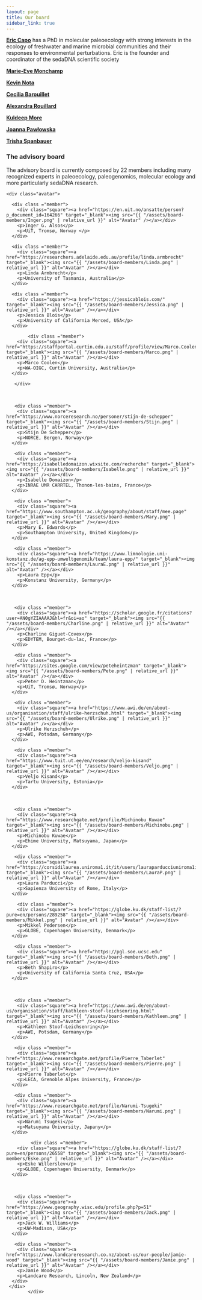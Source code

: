 ```yaml
---
layout: page
title: Our board
sidebar_link: true
---
```


<div class="section Eric">
<p> <a href="https://ercapo.wixsite.com/sedadna-society/ericcapo" target="_blank"><b>Eric Capo</b></a> has a PhD in molecular paleoecology with  strong interests in the ecology of freshwater and marine microbial communities and their responses to environmental perturbations. Eric is the founder and coordinator of the sedaDNA scientific society</p>  
</div>

<div class="section Marie-Eve">
<p>  <a href="https://marie-evemonchamp.weebly.com/" target="_blank"><b>Marie-Eve Monchamp</b></a> </p>        
</div>

<div class="section Kevin">
<p>  <a href="https://www.researchgate.net/profile/Kevin_Nota2" target="_blank"><b>Kevin Nota</b></a> </p>        
</div>

<div class="section Cecilia">
<p>  <a href="https://www.researchgate.net/profile/Cecilia-Barouillet" target="_blank"><b>Cecilia Barouillet</b></a> </p>        
</div>

<div class="section Alex">
<p>  <a href="https://globe.ku.dk/staff-list/?pure=en/persons/549109" target="_blank"><b>Alexandra Rouillard</b></a> </p>        
</div>

<div class="section Kuldeep">
<p>  <a href="https://www.researchgate.net/profile/Kuldeep_More2" target="_blank"><b>Kuldeep More</b></a> </p>        
</div>

<div class="section Joanna">
<p>  <a href="http://www.iopan.gda.pl/projects/Dwarf/participants-7.html" target="_blank"><b>Joanna Pawłowska</b></a> </p>        
</div>

<div class="section Trisha">
<p>  <a href="https://www.trishaspanbauer.com/" target="_blank"><b>Trisha Spanbauer</b></a> </p>        
</div>


<div class="section advisory board">
      <h3 class="section-title underline">The advisory board</h3>  
  <p>The advisory board is currently composed by 22 members including many recognized experts in paleoecology, paleogenomics, molecular ecology and more particularly sedaDNA research.</p>
  </div>

<div class="section">

    <div class="avatar">

      <div class ="member">
        <div class="square"><a href="https://en.uit.no/ansatte/person?p_document_id=164266" target="_blank"><img src="{{ "/assets/board-members/Inger.png" | relative_url }}" alt="Avatar" /></a></div>
        <p>Inger G. Alsos</p>
        <p>UiT, Tromsø, Norway </p>
      </div>
      
      <div class ="member">
        <div class="square"><a href="https://researchers.adelaide.edu.au/profile/linda.armbrecht" target="_blank"><img src="{{ "/assets/board-members/Linda.png" | relative_url }}" alt="Avatar" /></a></div>
        <p>Linda Armbrecht</p>
        <p>University of Tasmania, Australia</p>
      </div>
 
      <div class ="member">
        <div class="square"><a href="https://jessicablois.com/" target="_blank"><img src="{{ "/assets/board-members/Jessica.png" | relative_url }}" alt="Avatar" /></a></div>
        <p>Jessica Blois</p>
        <p>University of California Merced, USA</p>
      </div>

            <div class ="member">
        <div class="square"><a href="https://staffportal.curtin.edu.au/staff/profile/view/Marco.Coolen/" target="_blank"><img src="{{ "/assets/board-members/Marco.png" | relative_url }}" alt="Avatar" /></a></div>
        <p>Marco Coolen</p>
        <p>WA-OIGC, Curtin University, Australia</p>
      </div>

       </div>

 <div class="section">
     <br> 
 </div>
  
 <div class="section">
    <div class="avatar">
      
       <div class ="member">
        <div class="square"><a href="https://www.norceresearch.no/personer/stijn-de-schepper" target="_blank"><img src="{{ "/assets/board-members/Stijn.png" | relative_url }}" alt="Avatar" /></a></div>
        <p>Stijn De Schepper</p>
        <p>NORCE, Bergen, Norway</p>
      </div>
      
       <div class ="member">
        <div class="square"><a href="https://isabelledomaizon.wixsite.com/recherche" target="_blank"><img src="{{ "/assets/board-members/Isabelle.png" | relative_url }}" alt="Avatar" /></a></div>
        <p>Isabelle Domaizon</p>
        <p>INRAE UMR CARRTEL, Thonon-les-bains, France</p>
      </div>
      
       <div class ="member">
        <div class="square"><a href="https://www.southampton.ac.uk/geography/about/staff/mee.page" target="_blank"><img src="{{ "/assets/board-members/Mary.png" | relative_url }}" alt="Avatar" /></a></div>
        <p>Mary E. Edwards</p>
        <p>Southampton University, United Kingdom</p>
      </div>
      
       <div class ="member">
        <div class="square"><a href="https://www.limnologie.uni-konstanz.de/ag-epp-umweltgenomik/team/laura-epp/" target="_blank"><img src="{{ "/assets/board-members/LauraE.png" | relative_url }}" alt="Avatar" /></a></div>
        <p>Laura Epp</p>
        <p>Konstanz University, Germany</p>
      </div>
 
 </div>

 <div class="section">
     <br> 
 </div>
  
 <div class="section">
    <div class="avatar">
      
       <div class ="member">
        <div class="square"><a href="https://scholar.google.fr/citations?user=AN0gYZIAAAAJ&hl=fr&oi=ao" target="_blank"><img src="{{ "/assets/board-members/Charline.png" | relative_url }}" alt="Avatar" /></a></div>
        <p>Charline Giguet-Covex</p>
        <p>EDYTEM, Bourget-du-lac, France</p>
      </div>
      
       <div class ="member">
        <div class="square"><a href="https://sites.google.com/view/peteheintzman" target="_blank"><img src="{{ "/assets/board-members/Pete.png" | relative_url }}" alt="Avatar" /></a></div>
        <p>Peter D. Heintzman</p>
        <p>UiT, Tromsø, Norway</p>
      </div>
      
       <div class ="member">
        <div class="square"><a href="https://www.awi.de/en/about-us/organisation/staff/ulrike-herzschuh.html" target="_blank"><img src="{{ "/assets/board-members/Ulrike.png" | relative_url }}" alt="Avatar" /></a></div>
        <p>Ulrike Herzschuh</p>
        <p>AWI, Potsdam, Germany</p>
      </div>
      
       <div class ="member">
        <div class="square"><a href="https://www.tuit.ut.ee/en/research/veljo-kisand" target="_blank"><img src="{{ "/assets/board-members/Veljo.png" | relative_url }}" alt="Avatar" /></a></div>
        <p>Veljo Kisand</p>
        <p>Tartu University, Estonia</p>
      </div>
      
 </div>

 <div class="section">
     <br> 
 </div>
  
 <div class="section">
    <div class="avatar">
      
       <div class ="member">
        <div class="square"><a href="https://www.researchgate.net/profile/Michinobu_Kuwae" target="_blank"><img src="{{ "/assets/board-members/Michinobu.png" | relative_url }}" alt="Avatar" /></a></div>
        <p>Michinobu Kuwae</p>
        <p>Ehime University, Matsuyama, Japan</p>
      </div>

       <div class ="member">
        <div class="square"><a href="https://corsidilaurea.uniroma1.it/it/users/lauraparducciuniroma1it" target="_blank"><img src="{{ "/assets/board-members/LauraP.png" | relative_url }}" alt="Avatar" /></a></div>
        <p>Laura Parducci</p>
        <p>Sapienza University of Rome, Italy</p>
      </div>
      
        <div class ="member">
        <div class="square"><a href="https://globe.ku.dk/staff-list/?pure=en/persons/289258" target="_blank"><img src="{{ "/assets/board-members/Mikkel.png" | relative_url }}" alt="Avatar" /></a></div>
        <p>Mikkel Pedersen</p>
        <p>GLOBE, Copenhagen University, Denmark</p>
      </div>     
      
       <div class ="member">
        <div class="square"><a href="https://pgl.soe.ucsc.edu" target="_blank"><img src="{{ "/assets/board-members/Beth.png" | relative_url }}" alt="Avatar" /></a></div>
        <p>Beth Shapiro</p>
        <p>University of California Santa Cruz, USA</p>
      </div>
      
</div>

 <div class="section">
     <br> 
 </div>
  
 <div class="section">
    <div class="avatar">
      
       <div class ="member">
        <div class="square"><a href="https://www.awi.de/en/about-us/organisation/staff/kathleen-stoof-leichsenring.html" target="_blank"><img src="{{ "/assets/board-members/Kathleen.png" | relative_url }}" alt="Avatar" /></a></div>
        <p>Kathleen Stoof-Leichsenring</p>
        <p>AWI, Potsdam, Germany</p>
      </div>

       <div class ="member">
        <div class="square"><a href="https://www.researchgate.net/profile/Pierre_Taberlet" target="_blank"><img src="{{ "/assets/board-members/Pierre.png" | relative_url }}" alt="Avatar" /></a></div>
        <p>Pierre Taberlet</p>
        <p>LECA, Grenoble Alpes University, France</p>
      </div>      
      
       <div class ="member">
        <div class="square"><a href="https://www.researchgate.net/profile/Narumi-Tsugeki" target="_blank"><img src="{{ "/assets/board-members/Narumi.png" | relative_url }}" alt="Avatar" /></a></div>
        <p>Narumi Tsugeki</p>
        <p>Matsuyama University, Japany</p>
      </div>      

             <div class ="member">
        <div class="square"><a href="https://globe.ku.dk/staff-list/?pure=en/persons/26558" target="_blank"><img src="{{ "/assets/board-members/Eske.png" | relative_url }}" alt="Avatar" /></a></div>
        <p>Eske Willerslev</p>
        <p>GLOBE, Copenhagen University, Denmark</p>
      </div>
 
 </div>

 <div class="section">
     <br> 
 </div>
  
 <div class="section">
    <div class="avatar">
      
       <div class ="member">
        <div class="square"><a href="https://www.geography.wisc.edu/profile.php?p=51" target="_blank"><img src="{{ "/assets/board-members/Jack.png" | relative_url }}" alt="Avatar" /></a></div>
        <p>Jack W. Williams</p>
        <p>UW-Madison, USA</p>
      </div>

       <div class ="member">
        <div class="square"><a href="https://www.landcareresearch.co.nz/about-us/our-people/jamie-wood" target="_blank"><img src="{{ "/assets/board-members/Jamie.png" | relative_url }}" alt="Avatar" /></a></div>
        <p>Jamie Wood</p>
        <p>Landcare Research, Lincoln, New Zealand</p>
      </div>      
     </div>  
            </div>  
